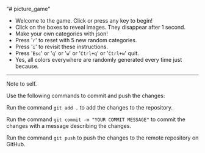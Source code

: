 "# picture_game"

- Welcome to the game. Click or press any key to begin!
- Click on the boxes to reveal images. They disappear after 1 second.
- Make your own categories with json!
- Press '`r`' to reset with 5 new random categories.
- Press '`i`' to revisit these instructions.
- Press '`Esc`' or '`q`' or '`w`' or '`Ctrl+q`' or '`Ctrl+w`' quit.
- Yes, all colors everywhere are randomly generated every time just because.
---
Note to self.

Use the following commands to commit and push the changes:

Run the command `git add .` to add the changes to the repository.

Run the command `git commit -m "YOUR COMMIT MESSAGE"` to commit the changes with a message describing the changes.

Run the command `git push` to push the changes to the remote repository on GitHub.
